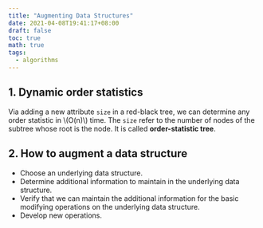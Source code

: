 ```yaml
---
title: "Augmenting Data Structures"
date: 2021-04-08T19:41:17+08:00
draft: false
toc: true
math: true
tags:
  - algorithms
---
```


## 1. Dynamic order statistics

Via adding a new attribute `size` in a red-black tree,
we can determine any order statistic in \\(O(n)\\) time.
The `size` refer to the number of nodes of the subtree
whose root is the node.
It is called **order-statistic tree**.

## 2. How to augment a data structure

* Choose an underlying data structure.
* Determine additional information to maintain
  in the underlying data structure.
* Verify that we can maintain the additional information
  for the basic modifying operations on the underlying data structure.
* Develop new operations.
